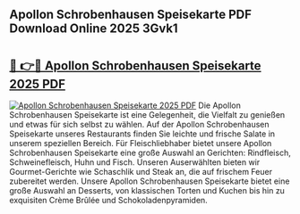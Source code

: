 ## Apollon Schrobenhausen Speisekarte PDF Download Online 2025 3Gvk1

# <h2><a href="http://gcbe0id.nevu.top/?p=Apollon+Schrobenhausen+Speisekarte">🔗 👉🔴 Apollon Schrobenhausen Speisekarte 2025 PDF</a></h2>

[![Apollon Schrobenhausen Speisekarte 2025 PDF](https://i.imgur.com/dBaPXMq.png)](http://gcbe0id.nevu.top/?p=Apollon+Schrobenhausen+Speisekarte)
Die Apollon Schrobenhausen Speisekarte ist eine Gelegenheit, die Vielfalt zu genießen und etwas für sich selbst zu wählen. Auf der Apollon Schrobenhausen Speisekarte unseres Restaurants finden Sie leichte und frische Salate in unserem speziellen Bereich. Für Fleischliebhaber bietet unsere Apollon Schrobenhausen Speisekarte eine große Auswahl an Gerichten: Rindfleisch, Schweinefleisch, Huhn und Fisch. Unseren Auserwählten bieten wir Gourmet-Gerichte wie Schaschlik und Steak an, die auf frischem Feuer zubereitet werden. Unsere Apollon Schrobenhausen Speisekarte bietet eine große Auswahl an Desserts, von klassischen Torten und Kuchen bis hin zu exquisiten Crème Brûlée und Schokoladenpyramiden.
